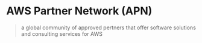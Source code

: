 # AWS Partner Network (APN)

> a global community of approved pertners that offer software solutions and consulting services for AWS

